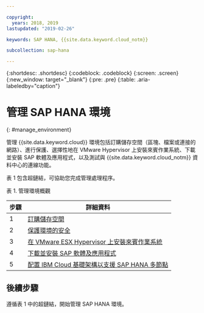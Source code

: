 ```yaml
---

copyright:
  years: 2018, 2019
lastupdated: "2019-02-26"

keywords: SAP HANA, {{site.data.keyword.cloud_notm}}

subcollection: sap-hana

---
```


{:shortdesc: .shortdesc}
{:codeblock: .codeblock}
{:screen: .screen}
{:new_window: target="_blank"}
{:pre: .pre}
{:table: .aria-labeledby="caption"}

# 管理 SAP HANA 環境
{: #manage_environment}

管理 {{site.data.keyword.cloud}} 環境包括訂購儲存空間（區塊、檔案或連接的網路）、進行保護、選擇性地在 VMware Hypervisor 上安裝來賓作業系統、下載並安裝 SAP 軟體及應用程式，以及測試與 {{site.data.keyword.cloud_notm}} 資料中心的連線功能。

表 1 包含超鏈結，可協助您完成管理處理程序。

表 1. 管理環境概觀

|步驟 |詳細資料|
| --- | --- |
|1 |[訂購儲存空間](/docs/infrastructure/sap-hana?topic=sap-hana-order_storage#order_storage) |
|2 |[保護環境的安全](/docs/infrastructure/sap-hana?topic=sap-hana-secure_environment#secure_environment) |
|3 |[在 VMware ESX Hypervisor 上安裝來賓作業系統](/docs/infrastructure/sap-hana?topic=sap-hana-install_guest_os#install_guest_os) |
|4 |[下載並安裝 SAP 軟體及應用程式](/docs/infrastructure/sap-hana?topic=sap-hana-install_sap#install_sap) |
|5 | [配置 IBM Cloud 基礎架構以支援 SAP HANA 多節點](/docs/infrastructure/sap-hana?topic=sap-hana-multi-node-storage#multi-node-storage)

## 後續步驟

遵循表 1 中的超鏈結，開始管理 SAP HANA 環境。
